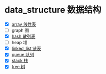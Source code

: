 # data_structure 数据结构

- [x] [array 线性表](./Array.cpp)
- [ ] graph 图
- [x] [hash 散列表](./Hash.cpp)
- [ ] heap 堆
- [x] [linked_list 链表](./LinkedList.cpp)
- [x] [queue 队列](./Queue.cpp)
- [x] [stack 栈](./Stack.cpp)
- [x] [tree 树](./Tree.cpp)
